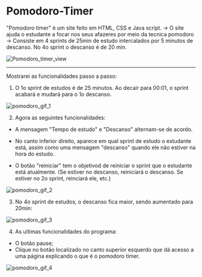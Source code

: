 # Pomodoro-Timer
"Pomodoro timer" é um site feito em HTML, CSS e Java script. -> O site ajuda o estudante a focar nos seus afazeres por meio da tecnica pomodoro -> Consiste em 4 sprints de 25min de estudo intercalados por 5 minutos de descanso. No 4o sprint o descanso é de 20 min.

![Pomodoro_timer_view](https://user-images.githubusercontent.com/92963709/138574121-30d15b37-6358-4d4c-85e4-506a386fefb8.PNG)

---------------------------------------------------------

Mostrarei as funcionalidades passo a passo:

1) O 1o sprint de estudos é de 25 minutos. Ao decair para 00:01, o sprint acabará e mudará para o 1o descanso.

![pomodoro_gif_1](https://user-images.githubusercontent.com/92963709/138573789-86bda578-a580-490b-8b5b-e1782c0ad3ea.gif)

2) Agora as seguintes funcionalidades:
  - A mensagem "Tempo de estudo" e "Descanso" alternam-se de acordo.
  - No canto inferior direito, aparece em qual sprint de estudo o estudante está, assim como uma mensagem "descanso" quando ele não estiver na hora do estudo.
  
  - O botão "reiniciar" tem o objetivod de reiniciar o sprint que o estudante está atualmente. (Se estiver no descanso, reiniciará o descanso. Se estiver no 2o sprint, reinciará ele, etc.)

![pomodoro_gif_2](https://user-images.githubusercontent.com/92963709/138573932-5b033c61-e3e6-47e1-aad6-a713a087ef88.gif)

3) No 4o sprint de estudos, o descanso fica maior, sendo aumentado para 20min:

![pomodoro_gif_3](https://user-images.githubusercontent.com/92963709/138574112-2b740416-bad6-473b-baee-89173ec79087.gif)

4) As ultimas funcionalidades do programa:
  - O botão pause;
  - Clique no botão localizado no canto superior esquerdo que dá acesso a uma página explicando o que é o pomodoro timer.

![pomodoro_gif_4](https://user-images.githubusercontent.com/92963709/138574019-01cfb68e-17b9-4724-9837-9f0a8e968235.gif)

